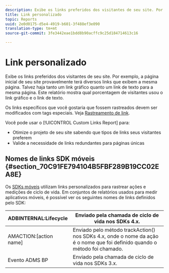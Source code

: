 ```yaml
---
description: Exibe os links preferidos dos visitantes de seu site. Por exemplo, a página inicial de seu site provavelmente terá diversos links que exibem a mesma página. Talvez haja tanto um link gráfico quanto um link de texto para a mesma página. Este relatório mostra qual porcentagem de visitantes usou o link gráfico e o link de texto.
title: Link personalizado
topic: Reports
uuid: 2e0d0175-d5e4-4919-b601-3f488ef3e090
translation-type: tm+mt
source-git-commit: 3fe3442eae1bdd8b90acffc9c25d184714613c16

---
```



# Link personalizado

Exibe os links preferidos dos visitantes de seu site. Por exemplo, a página inicial de seu site provavelmente terá diversos links que exibem a mesma página. Talvez haja tanto um link gráfico quanto um link de texto para a mesma página. Este relatório mostra qual porcentagem de visitantes usou o link gráfico e o link de texto.

Os links específicos que você gostaria que fossem rastreados devem ser modificados com tags especiais. Veja [Rastreamento de link](https://docs.adobe.com/content/help/pt-BR/analytics/implementation/javascript-implementation/variables-analytics-reporting/config-var/s-linktrackvars.html).

Você pode usar o [!UICONTROL Custom Links Report] para:

* Otimize o projeto de seu site sabendo que tipos de links seus visitantes preferem
* Valide a necessidade de links redundantes para páginas únicas

## Nomes de links SDK móveis {#section_70C91FE794104B5FBF289B19CC02EA8E}

Os [SDKs móveis](https://docs.adobe.com/content/help/pt-BR/mobile-services/using/home.html) utilizam links personalizados para rastrear ações e medições de ciclo de vida. Em conjuntos de relatórios usados para medir aplicativos móveis, é possível ver os seguintes nomes de links definidos pelo SDK:

| ADBINTERNAL:Lifecycle | Enviado pela chamada de ciclo de vida nos SDKs 4.x. |
|---|---|
| AMACTION:[action name] | Enviado pelo método trackAction() nos SDKs 4.x, onde o nome da ação é o nome que foi definido quando o método foi chamado. |
| Evento ADMS BP | Enviado pela chamada de ciclo de vida nos SDKs 3.x. |

